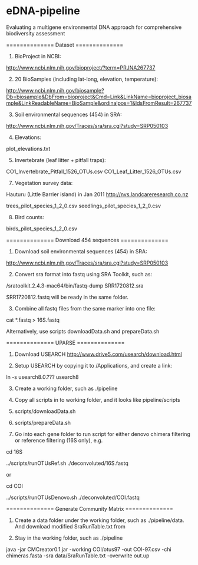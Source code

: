 # eDNA-pipeline

Evaluating a multigene environmental DNA approach for comprehensive biodiversity assessment

============== Dataset ==============

1. BioProject in NCBI:

http://www.ncbi.nlm.nih.gov/bioproject/?term=PRJNA267737

2. 20 BioSamples (including lat-long, elevation, temperature):

http://www.ncbi.nlm.nih.gov/biosample?Db=biosample&DbFrom=bioproject&Cmd=Link&LinkName=bioproject_biosample&LinkReadableName=BioSample&ordinalpos=1&IdsFromResult=267737

3. Soil environmental sequences (454) in SRA:

http://www.ncbi.nlm.nih.gov/Traces/sra/sra.cgi?study=SRP050103

4. Elevations:

plot_elevations.txt

5. Invertebrate (leaf litter + pitfall traps):

CO1_Invertebrate_Pitfall_1526_OTUs.csv
CO1_Leaf_Litter_1526_OTUs.csv


7. Vegetation survey data:

Hauturu (Little Barrier island) in Jan 2011 http://nvs.landcareresearch.co.nz

trees_pilot_species_1_2_0.csv
seedlings_pilot_species_1_2_0.csv


8. Bird counts:

birds_pilot_species_1_2_0.csv


============== Download 454 sequences ==============

1. Download soil environmental sequences (454) in SRA:

http://www.ncbi.nlm.nih.gov/Traces/sra/sra.cgi?study=SRP050103

2. Convert sra format into fastq using SRA Toolkit, such as:

/sratoolkit.2.4.3-mac64/bin/fastq-dump SRR1720812.sra

SRR1720812.fastq will be ready in the same folder.

3. Combine all fastq files from the same marker into one file:

cat *.fastq > 16S.fastq

Alternatively, use scripts downloadData.sh and prepareData.sh


============== UPARSE ==============

1. Download USEARCH http://www.drive5.com/usearch/download.html

2. Setup USEARCH by copying it to /Applications, and create a link:

ln -s usearch8.0.??? usearch8

3. Create a working folder, such as ./pipeline

4. Copy all scripts in to working folder, and it looks like pipeline/scripts

5. scripts/downloadData.sh 

6. scripts/prepareData.sh

7. Go into each gene folder to run script for either denovo chimera filtering or reference filtering (16S only), e.g.

cd 16S

../scripts/runOTUsRef.sh ./deconvoluted/16S.fastq 

or 

cd COI

../scripts/runOTUsDenovo.sh ./deconvoluted/COI.fastq 


============== Generate Community Matrix ==============

1. Create a data folder under the working folder, such as ./pipeline/data. And download modified SraRunTable.txt from 

2. Stay in the working folder, such as ./pipeline

java -jar CMCreator0.1.jar -working COI/otus97 -out COI-97.csv -chi chimeras.fasta -sra data/SraRunTable.txt -overwrite out.up





